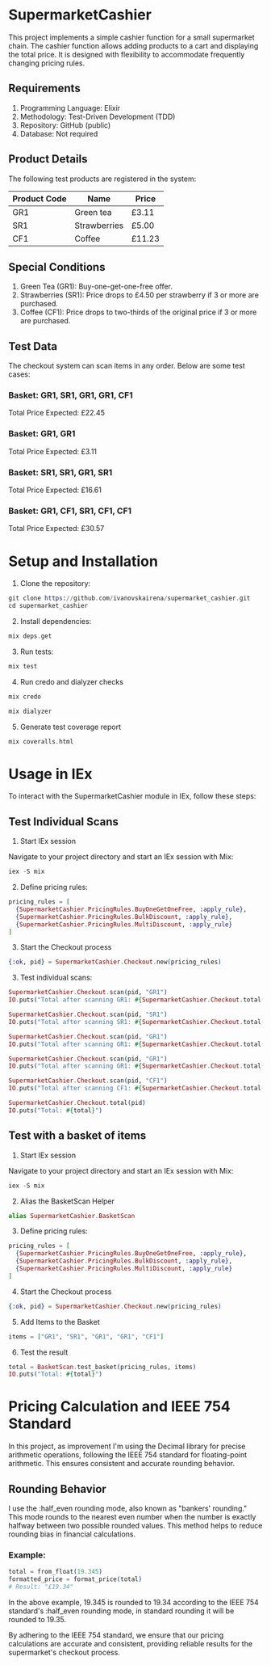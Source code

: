 # SupermarketCashier

This project implements a simple cashier function for a small supermarket chain. The cashier function allows adding products to a cart and displaying the total price. It is designed with flexibility to accommodate frequently changing pricing rules.

## Requirements

1. Programming Language: Elixir
2. Methodology: Test-Driven Development (TDD)
3. Repository: GitHub (public)
4. Database: Not required

## Product Details
The following test products are registered in the system:

| Product Code | Name          | Price |
|--------------|---------------|-------|
| GR1          | Green tea     | £3.11 |
| SR1          | Strawberries  | £5.00 |
| CF1          | Coffee        | £11.23 |

## Special Conditions
1. Green Tea (GR1): Buy-one-get-one-free offer.
2. Strawberries (SR1): Price drops to £4.50 per strawberry if 3 or more are purchased.
3. Coffee (CF1): Price drops to two-thirds of the original price if 3 or more are purchased.

## Test Data
The checkout system can scan items in any order. Below are some test cases:

### Basket: GR1, SR1, GR1, GR1, CF1

Total Price Expected: £22.45

### Basket: GR1, GR1

Total Price Expected: £3.11

### Basket: SR1, SR1, GR1, SR1

Total Price Expected: £16.61

### Basket: GR1, CF1, SR1, CF1, CF1

Total Price Expected: £30.57

# Setup and Installation

1. Clone the repository:

``` elixir 
git clone https://github.com/ivanovskairena/supermarket_cashier.git
cd supermarket_cashier
```

2. Install dependencies:

``` elixir
mix deps.get
```

3. Run tests:
``` elixir
mix test
```

4. Run credo and dialyzer checks 
``` elixir 
mix credo

mix dialyzer
```

5. Generate test coverage report
``` elixir 
mix coveralls.html
```

# Usage in IEx
To interact with the SupermarketCashier module in IEx, follow these steps:


## Test Individual Scans

1. Start IEx session

Navigate to your project directory and start an IEx session with Mix:

``` elixir
iex -S mix
```

2. Define pricing rules:

``` elixir
pricing_rules = [
  {SupermarketCashier.PricingRules.BuyOneGetOneFree, :apply_rule},
  {SupermarketCashier.PricingRules.BulkDiscount, :apply_rule},
  {SupermarketCashier.PricingRules.MultiDiscount, :apply_rule}
]
```

3. Start the Checkout process
``` elixir 
{:ok, pid} = SupermarketCashier.Checkout.new(pricing_rules)
```

3. Test individual scans:

``` elixir
SupermarketCashier.Checkout.scan(pid, "GR1")
IO.puts("Total after scanning GR1: #{SupermarketCashier.Checkout.total(pid)}")

SupermarketCashier.Checkout.scan(pid, "SR1")
IO.puts("Total after scanning SR1: #{SupermarketCashier.Checkout.total(pid)}")

SupermarketCashier.Checkout.scan(pid, "GR1")
IO.puts("Total after scanning GR1: #{SupermarketCashier.Checkout.total(pid)}")

SupermarketCashier.Checkout.scan(pid, "GR1")
IO.puts("Total after scanning GR1: #{SupermarketCashier.Checkout.total(pid)}")

SupermarketCashier.Checkout.scan(pid, "CF1")
IO.puts("Total after scanning CF1: #{SupermarketCashier.Checkout.total(pid)}")

SupermarketCashier.Checkout.total(pid)
IO.puts("Total: #{total}")

``` 

## Test with a basket of items

1. Start IEx session

Navigate to your project directory and start an IEx session with Mix:

``` elixir
iex -S mix
```

2. Alias the BasketScan Helper
``` elixir 
alias SupermarketCashier.BasketScan
```
3. Define pricing rules:

``` elixir
pricing_rules = [
  {SupermarketCashier.PricingRules.BuyOneGetOneFree, :apply_rule},
  {SupermarketCashier.PricingRules.BulkDiscount, :apply_rule},
  {SupermarketCashier.PricingRules.MultiDiscount, :apply_rule}
]
```

4. Start the Checkout process
``` elixir 
{:ok, pid} = SupermarketCashier.Checkout.new(pricing_rules)
```

5. Add Items to the Basket

``` elixir 
items = ["GR1", "SR1", "GR1", "GR1", "CF1"]
```

6. Test the result
``` elixir
total = BasketScan.test_basket(pricing_rules, items)
IO.puts("Total: #{total}")
```
# Pricing Calculation and IEEE 754 Standard
In this project, as improvement I'm using the Decimal library for precise arithmetic operations, following the IEEE 754 standard for floating-point arithmetic. 
This ensures consistent and accurate rounding behavior.

## Rounding Behavior
I use the :half_even rounding mode, also known as "bankers' rounding." This mode rounds to the nearest even number when the number is exactly halfway between two possible rounded values. This method helps to reduce rounding bias in financial calculations.

### Example:

``` elixir
total = from_float(19.345)
formatted_price = format_price(total)
# Result: "£19.34"
```

In the above example, 19.345 is rounded to 19.34 according to the IEEE 754 standard's :half_even rounding mode, in standard rounding it will be rounded to  19.35.

By adhering to the IEEE 754 standard, we ensure that our pricing calculations are accurate and consistent, providing reliable results for the supermarket's checkout process.

